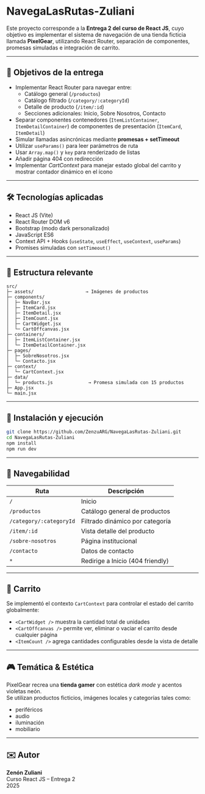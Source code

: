 # NavegaLasRutas-Zuliani

Este proyecto corresponde a la **Entrega 2 del curso de React JS**, cuyo objetivo es implementar el sistema de navegación de una tienda ficticia llamada **PixelGear**, utilizando React Router, separación de componentes, promesas simuladas e integración de carrito.

---

## 🎯 Objetivos de la entrega

- Implementar React Router para navegar entre:
  - Catálogo general (`/productos`)
  - Catálogo filtrado (`/category/:categoryId`)
  - Detalle de producto (`/item/:id`)
  - Secciones adicionales: Inicio, Sobre Nosotros, Contacto
- Separar componentes contenedores (`ItemListContainer`, `ItemDetailContainer`) de componentes de presentación (`ItemCard`, `ItemDetail`)
- Simular llamadas asincrónicas mediante **promesas + setTimeout**
- Utilizar `useParams()` para leer parámetros de ruta
- Usar `Array.map()` y `key` para renderizado de listas
- Añadir página 404 con redirección
- Implementar *CartContext* para manejar estado global del carrito y mostrar contador dinámico en el ícono

---

## 🛠️ Tecnologías aplicadas

- React JS (Vite)
- React Router DOM v6
- Bootstrap (modo dark personalizado)
- JavaScript ES6
- Context API + Hooks (`useState`, `useEffect`, `useContext`, `useParams`)
- Promises simuladas con `setTimeout()`

---

## 📁 Estructura relevante

```
src/
├─ assets/                   → Imágenes de productos
├─ components/
│  ├─ NavBar.jsx
│  ├─ ItemCard.jsx
│  ├─ ItemDetail.jsx
│  ├─ ItemCount.jsx
│  ├─ CartWidget.jsx
│  └─ CartOffcanvas.jsx
├─ containers/
│  ├─ ItemListContainer.jsx
│  └─ ItemDetailContainer.jsx
├─ pages/
│  ├─ SobreNosotros.jsx
│  └─ Contacto.jsx
├─ context/
│  └─ CartContext.jsx
├─ data/
│  └─ products.js             → Promesa simulada con 15 productos
├─ App.jsx
└─ main.jsx
```

---

## 🚀 Instalación y ejecución

```bash
git clone https://github.com/ZenzuARG/NavegaLasRutas-Zuliani.git
cd NavegaLasRutas-Zuliani
npm install
npm run dev
```

---

## 🧭 Navegabilidad

| Ruta                     | Descripción                               |
|--------------------------|-------------------------------------------|
| `/`                      | Inicio                                    |
| `/productos`             | Catálogo general de productos             |
| `/category/:categoryId`  | Filtrado dinámico por categoría           |
| `/item/:id`              | Vista detalle del producto                |
| `/sobre-nosotros`        | Página institucional                      |
| `/contacto`              | Datos de contacto                         |
| `*`                      | Redirige a Inicio (404 friendly)          |

---

## 🛒 Carrito

Se implementó el contexto `CartContext` para controlar el estado del carrito globalmente:

- `<CartWidget />` muestra la cantidad total de unidades
- `<CartOffcanvas />` permite ver, eliminar o vaciar el carrito desde cualquier página
- `<ItemCount />` agrega cantidades configurables desde la vista de detalle

---

## 🎮 Temática & Estética

PixelGear recrea una **tienda gamer** con estética *dark mode* y acentos violetas neón.  
Se utilizan productos ficticios, imágenes locales y categorías tales como:

- periféricos
- audio
- iluminación
- mobiliario

---

## ✉️ Autor

**Zenón Zuliani**  
Curso React JS – Entrega 2  
2025
